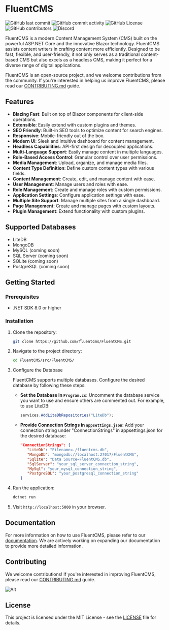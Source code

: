# FluentCMS

![GitHub last commit](https://img.shields.io/github/last-commit/FluentCMS/fluentcms)
![GitHub commit activity](https://img.shields.io/github/commit-activity/y/FluentCMS/fluentcms)
![GitHub License](https://img.shields.io/github/license/FluentCMS/fluentcms)
![GitHub contributors](https://img.shields.io/github/contributors/FluentCMS/fluentcms)
![Discord](https://img.shields.io/discord/1165300406902067280)

FluentCMS is a modern Content Management System (CMS) built on the powerful ASP.NET Core and the innovative Blazor technology. FluentCMS assists content writers in crafting content more efficiently. Designed to be fast, flexible, and user-friendly, it not only serves as a traditional content-based CMS but also excels as a headless CMS, making it perfect for a diverse range of digital applications.

FluentCMS is an open-source project, and we welcome contributions from the community. If you're interested in helping us improve FluentCMS, please read our [CONTRIBUTING.md](./CONTRIBUTING.md) guide.

## Features

- **Blazing Fast**: Built on top of Blazor components for client-side operations.
- **Extensible**: Easily extend with custom plugins and themes.
- **SEO Friendly**: Built-in SEO tools to optimize content for search engines.
- **Responsive**: Mobile-friendly out of the box.
- **Modern UI**: Sleek and intuitive dashboard for content management.
- **Headless Capabilities**: API-first design for decoupled applications.
- **Multi-Language Support**: Easily manage content in multiple languages.
- **Role-Based Access Control**: Granular control over user permissions.
- **Media Management**: Upload, organize, and manage media files.
- **Content Type Definition**: Define custom content types with various fields.
- **Content Management**: Create, edit, and manage content with ease.
- **User Management**: Manage users and roles with ease.
- **Role Management**: Create and manage roles with custom permissions.
- **Application Settings**: Configure application settings with ease.
- **Multiple Site Support**: Manage multiple sites from a single dashboard.
- **Page Management**: Create and manage pages with custom layouts.
- **Plugin Management**: Extend functionality with custom plugins.

## Supported Databases

- LiteDB
- MongoDB
- MySQL (coming soon)
- SQL Server (coming soon)
- SQLite (coming soon)
- PostgreSQL (coming soon)

## Getting Started

### Prerequisites

- .NET SDK 8.0 or higher

### Installation

1. Clone the repository:

   ```bash
   git clone https://github.com/fluentcms/FluentCMS.git
   ```

2. Navigate to the project directory:

   ```bash
   cd FluentCMS/src/FluentCMS/
   ```
3. Configure the Database

   FluentCMS supports multiple databases. Configure the desired database by following these steps:

      * **Set the Database in `Program.cs`:** 
      Uncomment the database service you want to use and ensure others are commented out. For example, to use LiteDB:

         ```csharp
         services.AddLiteDbRepositories("LiteDb");
         ```

   * **Provide Connection Strings in `appsettings.json`:** 
      Add your connection string under "ConnectionStrings" in appsettings.json for the desired database:

      ```json
      "ConnectionStrings": {
         "LiteDb": "Filename=./fluentcms.db",
         "MongoDb": "mongodb://localhost:27017/FluentCMS",
         "Sqlite": "Data Source=FluentCMS.db",
         "SqlServer": "your_sql_server_connection_string",
         "MySql": "your_mysql_connection_string",
         "PostgreSQL": "your_postgresql_connection_string"
      }
      ```


4. Run the application:

   ```bash
   dotnet run
   ```

5. Visit `http://localhost:5000` in your browser.

## Documentation

For more information on how to use FluentCMS, please refer to our [documentation](./docs/README.md). We are actively working on expanding our documentation to provide more detailed information.


## Contributing

We welcome contributions! If you're interested in improving FluentCMS, please read our [CONTRIBUTING.md](./CONTRIBUTING.md) guide.

![Alt](https://repobeats.axiom.co/api/embed/908c321e4de115a715f2a3ed981c6e00bfbcea62.svg "Repobeats analytics image")

## License

This project is licensed under the MIT License - see the [LICENSE](./LICENSE) file for details.
